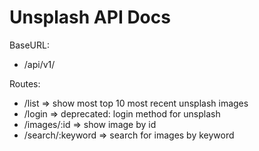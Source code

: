 # Unsplash API Docs
BaseURL:
* /api/v1/

Routes:
* /list => show most top 10 most recent unsplash images
* /login => deprecated: login method for unsplash
* /images/:id => show image by id
* /search/:keyword => search for images by keyword